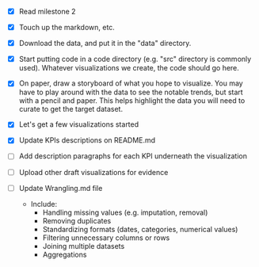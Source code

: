 - [X] Read milestone 2
- [X] Touch up the markdown, etc.
- [X] Download the data, and put it in the "data" directory.
- [X] Start putting code in a code directory (e.g. "src" directory is commonly used). Whatever visualizations we create, the code should go here.
- [X] On paper, draw a storyboard of what you hope to visualize.  You may have to play around with the data to see the notable trends, but start with a pencil and paper.  This helps highlight the data you will need to curate to get the target dataset.
- [X] Let's get a few visualizations started

- [X] Update KPIs descriptions on README.md
- [ ] Add description paragraphs for each KPI underneath the visualization
- [ ] Upload other draft visualizations for evidence
- [ ] Update Wrangling.md file
    - Include:
        - Handling missing values (e.g. imputation, removal)
        - Removing duplicates
        - Standardizing formats (dates, categories, numerical values)
        - Filtering unnecessary columns or rows
        - Joining multiple datasets
        - Aggregations
